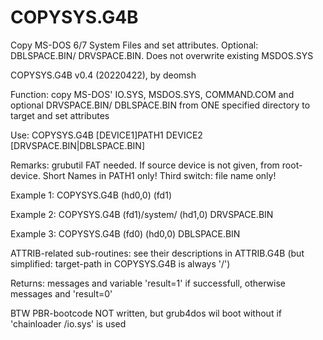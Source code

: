 # COPYSYS.G4B
Copy MS-DOS 6/7 System Files and set attributes. Optional: DBLSPACE.BIN/ DRVSPACE.BIN. Does not overwrite existing MSDOS.SYS

COPYSYS.G4B v0.4 (20220422), by deomsh

Function: copy MS-DOS' IO.SYS, MSDOS.SYS, COMMAND.COM and optional DRVSPACE.BIN/ DBLSPACE.BIN from ONE specified directory to target and set attributes

Use: COPYSYS.G4B [DEVICE1]PATH1 DEVICE2 [DRVSPACE.BIN|DBLSPACE.BIN]

Remarks: grubutil FAT needed. If source device is not given, from root-device. Short Names in PATH1 only! Third switch: file name only!

Example 1: COPYSYS.G4B (hd0,0) (fd1)
  
Example 2: COPYSYS.G4B (fd1)/system/ (hd1,0) DRVSPACE.BIN
  
Example 3: COPYSYS.G4B (fd0) (hd0,0) DBLSPACE.BIN
  
ATTRIB-related sub-routines: see their descriptions in ATTRIB.G4B (but simplified: target-path in COPYSYS.G4B is always '/')

Returns: messages and variable 'result=1' if successfull, otherwise messages and 'result=0'

BTW PBR-bootcode NOT written, but grub4dos wil boot without if 'chainloader /io.sys' is used
